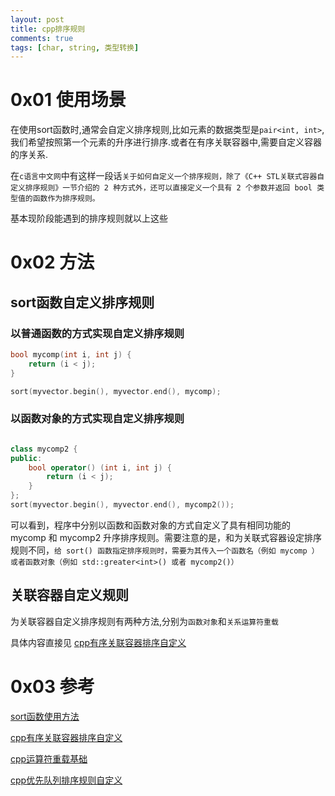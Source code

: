 ```yaml
---
layout: post
title: cpp排序规则
comments: true
tags: [char, string, 类型转换]
---
```


# 0x01 使用场景
在使用sort函数时,通常会自定义排序规则,比如元素的数据类型是`pair<int, int>`,我们希望按照第一个元素的升序进行排序.或者在有序关联容器中,需要自定义容器的序关系.

在`c语言中文网`中有这样一段话`关于如何自定义一个排序规则，除了《C++ STL关联式容器自定义排序规则》一节介绍的 2 种方式外，还可以直接定义一个具有 2 个参数并返回 bool 类型值的函数作为排序规则。`

基本现阶段能遇到的排序规则就以上这些

# 0x02 方法

## sort函数自定义排序规则

### 以普通函数的方式实现自定义排序规则
```c++
bool mycomp(int i, int j) {
    return (i < j);
}

sort(myvector.begin(), myvector.end(), mycomp);
```

### 以函数对象的方式实现自定义排序规则
```c++

class mycomp2 {
public:
    bool operator() (int i, int j) {
        return (i < j);
    }
};
sort(myvector.begin(), myvector.end(), mycomp2());
```
可以看到，程序中分别以函数和函数对象的方式自定义了具有相同功能的 mycomp 和 mycomp2 升序排序规则。需要注意的是，和为关联式容器设定排序规则不同，`给 sort() 函数指定排序规则时，需要为其传入一个函数名（例如 mycomp ）或者函数对象（例如 std::greater<int>() 或者 mycomp2()）`

## 关联容器自定义规则
为关联容器自定义排序规则有两种方法,分别为`函数对象`和`关系运算符重载`

具体内容直接见 [cpp有序关联容器排序自定义](http://c.biancheng.net/view/vip_7721.html)

# 0x03 参考
[sort函数使用方法](http://c.biancheng.net/view/7457.html)

[cpp有序关联容器排序自定义](http://c.biancheng.net/view/vip_7721.html)

[cpp运算符重载基础](http://c.biancheng.net/view/2306.html)

[cpp优先队列排序规则自定义](http://c.biancheng.net/view/vip_7728.html)